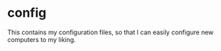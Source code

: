 # config

This contains my configuration files, so that I can easily configure new computers to my liking.
